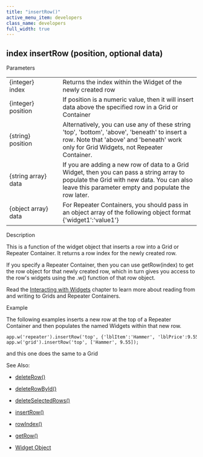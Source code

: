 ```yaml
---
title: "insertRow()"
active_menu_item: developers
class_name: developers
full_width: true
---
```



## index insertRow (position, optional data)

Parameters

<table>
<tr>
<td width="169">
{integer} index

</td>
<td width="17">
</td>
<td width="694">
Returns the index within the Widget of the newly created row

</td>
</tr>
<tr>
<td width="169">
{integer} position

</td>
<td width="17">
</td>
<td width="694">
If position is a numeric value, then it will insert data above the specified row in a Grid or Container

</td>
</tr>
<tr>
<td width="169">
{string} position

</td>
<td width="17">
</td>
<td width="694">
Alternatively, you can use any of these string 'top', 'bottom', 'above', 'beneath' to insert a row. Note that 'above' and 'beneath' work only for Grid Widgets, not Repeater Container.

</td>
</tr>
<tr>
<td width="169">
{string array} data

</td>
<td width="17">
</td>
<td width="694">
If you are adding a new row of data to a Grid Widget, then you can pass a string array to populate the Grid with new data. You can also leave this parameter empty and populate the row later.

</td>
</tr>
<tr>
<td width="169">
{object array} data

</td>
<td width="17">
</td>
<td width="694">
For Repeater Containers, you should pass in an object array of the following object format {'widget1':'value1'}

</td>
</tr>
</table>

Description

This is a function of the widget object that inserts a row into a Grid or Repeater Container. It returns a row index for the newly created row.

If you specify a Repeater Container, then you can use getRow(index) to get the row object for that newly created row, which in turn gives you access to the row's widgets using the .w() function of that row object.

Read the [Interacting with Widgets](../../../client-scripting-overview/scripting-with-javascript/widget-reading-writing/index) chapter to learn more about reading from and writing to Grids and Repeater Containers.

Example

The following examples inserts a new row at the top of a Repeater Container and then populates the named Widgets within that new row.

    app.w('repeater').insertRow('top', {'lblItem':'Hammer', 'lblPrice':9.55});
    app.w('grid').insertRow('top', ['Hammer', 9.55]);
   

and this one does the same to a Grid

See Also:

 - [deleteRow()](deleterow)

 - [deleteRowById()](deleterowbyid)

 - [deleteSelectedRows()](deleteselectedrows)

 - [insertRow()](insertrow)

 - [rowIndex()](rowindex)

 - [getRow()](getrow)

 - [Widget Object](../../objects-titbits/widget-object)

